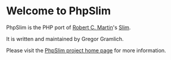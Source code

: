 Welcome to PhpSlim
==================

PhpSlim is the PHP port of 
[Robert C. Martin](http://www.objectmentor.com/omTeam/martin_r.html)'s
[Slim](http://fitnesse.org/FitNesse.UserGuide.SliM).

It is written and maintained by Gregor Gramlich.

Please visit the
[PhpSlim project home page](http://ggramlich.github.com/phpslim)
for more information.

